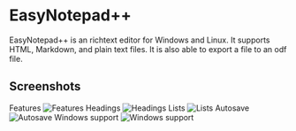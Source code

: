 # EasyNotepad++
EasyNotepad++ is an richtext editor for Windows and Linux. It supports HTML, Markdown, and plain text files. It is also able to export a file to an odf file.

## Screenshots

Features
![Features](https://raw.githubusercontent.com/maurictg/EasyNotepadPlusPlus/master/Screenshots/easynp_features.png "Features")
Headings
![Headings](https://raw.githubusercontent.com/maurictg/EasyNotepadPlusPlus/master/Screenshots/headings.png "Headings")
Lists
![Lists](https://raw.githubusercontent.com/maurictg/EasyNotepadPlusPlus/master/Screenshots/lists.png "Lists")
Autosave
![Autosave](https://raw.githubusercontent.com/maurictg/EasyNotepadPlusPlus/master/Screenshots/autosave.png "Autosave")
Windows support
![Windows support](https://raw.githubusercontent.com/maurictg/EasyNotepadPlusPlus/master/Screenshots/windows.png "Windows support")
